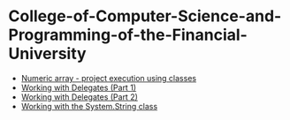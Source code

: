 # College-of-Computer-Science-and-Programming-of-the-Financial-University

+ [Numeric array - project execution using classes](https://github.com/BernikovaLera/College-of-Computer-Science-and-Programming-of-the-Financial-University/tree/main/Projects%20in%20C%23/Numeric%20array%20-%20project%20execution%20using%20classes)
+ [Working with Delegates (Part 1)](https://github.com/BernikovaLera/College-of-Computer-Science-and-Programming-of-the-Financial-University/tree/main/Projects%20in%20C%23/Working%20with%20Delegates%20(Part%201))
+ [Working with Delegates (Part 2)](https://github.com/BernikovaLera/College-of-Computer-Science-and-Programming-of-the-Financial-University/tree/main/Projects%20in%20C%23/Working%20with%20Delegates%20(Part%201))
+ [Working with the System.String class](https://github.com/BernikovaLera/College-of-Computer-Science-and-Programming-of-the-Financial-University/tree/main/Projects%20in%20C%23/Working%20with%20the%20System.String%20class)
